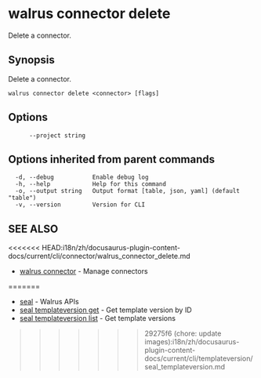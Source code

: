 # walrus connector delete

Delete a connector.

## Synopsis

Delete a connector.

```
walrus connector delete <connector> [flags]
```

## Options

```
      --project string   
```

## Options inherited from parent commands

```
  -d, --debug           Enable debug log
  -h, --help            Help for this command
  -o, --output string   Output format [table, json, yaml] (default "table")
  -v, --version         Version for CLI
```

## SEE ALSO

<<<<<<< HEAD:i18n/zh/docusaurus-plugin-content-docs/current/cli/connector/walrus_connector_delete.md
* [walrus connector](walrus_connector)	 - Manage connectors

=======
- [seal](../seal) - Walrus APIs
- [seal templateversion get](seal_templateversion_get) - Get template version by ID
- [seal templateversion list](seal_templateversion_list) - Get template versions
>>>>>>> 29275f6 (chore: update  images):i18n/zh/docusaurus-plugin-content-docs/current/cli/templateversion/seal_templateversion.md
